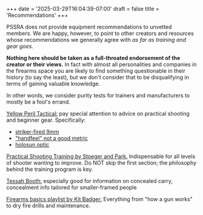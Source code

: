 +++
date = '2025-03-29T16:04:39-07:00'
draft = false
title = 'Recommendations'
+++

PSSRA does not provide equipment recommendations to unvetted members. We are happy, however, to point to other creators and resources whose recommendations we generally agree with *as far as training and gear goes.*

**Nothing here should be taken as a full-throated endorsement of the creator or their views.** In fact with almost all personalities and companies in the firearms space you are likely to find something questionable in their history (to say the least), but we don't consider that to be disqualifying in terms of gaining valuable knowledge.

In other words, we consider purity tests for trainers and manufacturers to mostly be a fool's errand.

[Yellow Peril Tactical:](https://www.instagram.com/yellow_peril_tactical/) pay special attention to advice on practical shooting and beginner gear. Specifically:
- [striker-fired 9mm](https://www.instagram.com/p/C-ECpE6yQ1z/)
- ["handfeel" not a good metric](https://www.instagram.com/p/C-WER3MScv3/)
- [holosun optic](https://www.instagram.com/p/DCDDewOSQ_6/)

[Practical Shooting Training by Stoeger and Park.](https://www.skyhorsepublishing.com/9781510779358/practical-shooting-training/) Indispensable for all levels of shooter wanting to improve. Do NOT skip the first section; the philosophy behind the training program is key.

[Tessah Booth:](https://www.youtube.com/channel/UCr4V3j2Znf-ZlJ-bnENaQZg) especially good for information on concealed carry, concealment info tailored for smaller-framed people

[Firearms basics playlist by Kit Badger:](https://www.youtube.com/playlist?list=PLZWgLaVdTaF1BNgf1pXu2xLwy5KLjHxG7) Everything from "how a gun works" to dry fire drills and maintenance.
